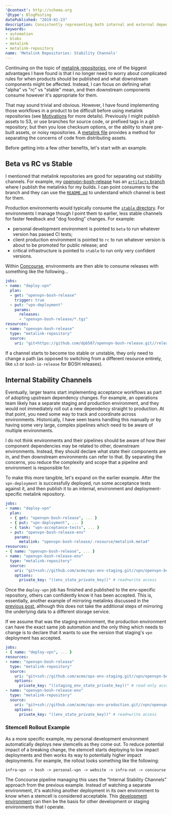 ```yaml
---
'@context': http://schema.org
'@type': BlogPosting
datePublished: "2019-01-23"
description: Consistently representing both internal and external dependencies.
keywords:
- automation
- blobs
- metalink
- metalink-repository
name: 'Metalink Repositories: Stability Channels'
---
```


Continuing on the topic of [metalink repositories](/posts/2018/12/28/metalink-repositories-background-and-motivation), one of the biggest advantages I have found is that I no longer need to worry about complicated rules for when products should be published and what downstream components might be affected. Instead, I can focus on defining what "alpha" vs "rc" vs "stable" mean, and then downstream components consume however it's appropriate for them.

That may sound trivial and obvious. However, I have found implementing those workflows in a product to be difficult before using metalink repositories (see [Motivations](/posts/2018/12/28/metalink-repositories-background-and-motivation.md#motivations) for more details). Previously I might publish assets to S3, or use branches for source code, or prefixed tags in a git repository; but then you lose checksum options, or the ability to share pre-built assets, or noisy repositories. A [metalink file](/posts/2017/10/09/documenting-blobs-with-metalink-files) provides a method for separating the concerns of code from distributing assets.

Before getting into a few other benefits, let's start with an example.


## Beta vs RC vs Stable

I mentioned that metalink repositories are good for separating out stability channels. For example, my [openvpn-bosh-release](https://github.com/dpb587/openvpn-bosh-release) has an [`artifacts` branch](https://github.com/dpb587/openvpn-bosh-release/tree/artifacts) where I publish the metalinks for my builds. I can point consumers to the branch and they can use the [`README.md`](https://github.com/dpb587/openvpn-bosh-release/blob/artifacts/README.md) to understand which channel is best for them.

Production environments would typically consume the [`stable` directory](https://github.com/dpb587/openvpn-bosh-release/tree/artifacts/release/stable). For environments I manage though I point them to earlier, less stable channels for faster feedback and "dog fooding" changes. For example:

 * personal development environment is pointed to `beta` to run whatever version has passed CI tests;
 * client production environment is pointed to `rc` to run whatever version is about to be promoted for public release; and
 * critical infrastructure is pointed to `stable` to run only very confident versions.

Within [Concourse](https://concourse-ci.org/), environments are then able to consume releases with something like the following...

```yaml
jobs:
- name: "deploy-vpn"
  plan:
  - get: "openvpn-bosh-release"
    trigger: true
  - put: "vpn-deployment"
    params:
      releases:
      - "openvpn-bosh-release/*.tgz"
resources:
- name: "openvpn-bosh-release"
  type: "metalink-repository"
  source:
    uri: "git+https://github.com/dpb587/openvpn-bosh-release.git//release/stable#artifacts"
```

If a channel starts to become too stable or unstable, they only need to change a path (as opposed to switching from a different resource entirely, like `s3` or `bosh-io-release` for BOSH releases).


## Internal Stability Channels

Eventually, larger teams start implementing acceptance workflows as part of adopting upstream dependency changes. For example, an operations team likely has a separate staging and production environment, and they would not immediately roll out a new dependency straight to production. At that point, you need some way to track and coordinate across environments. Historically, I have seen teams handling this manually or by having some very large, complex pipelines which need to be aware of multiple environments.

I do not think environments and their pipelines should be aware of how their component dependencies may be related to other, downstream environments. Instead, they should declare what state their components are in, and then downstream environments can refer to that. By separating the concerns, you reduce the complexity and scope that a pipeline and environment is responsible for.

To make this more tangible, let's expand on the earlier example. After the `vpn-deployment` is successfully deployed, run some acceptance tests against it, and then publish it to an internal, environment and deployment-specific metalink repository.

```yaml
jobs:
- name: "deploy-vpn"
  plan:
  - { get: "openvpn-bosh-release", ... }
  - { put: "vpn-deployment", ... }
  - { task: "vpn-acceptance-tests", ... }
  - put: "openvpn-bosh-release-env"
    params:
      metalink: "openvpn-bosh-release/.resource/metalink.meta4"
resources:
- { name: "openvpn-bosh-release", ... }
- name: "openvpn-bosh-release-env"
  type: "metalink-repository"
  source:
    uri: "git+ssh://github.com/acme/ops-env-staging.git//vpn/openvpn-bosh-release#state"
    options:
      private_key: "((env_state_private_key))" # read+write access
```

Once the `deploy-vpn` job has finished and published to the env-specific repository, others can confidently know it has been accepted. This is, essentially, another example of mirroring metalinks discussed in the [previous post](/posts/2018/12/30/metalink-repositories-mirroring-third-party-dependencies), although this does not take the additional steps of mirroring the underlying data to a different storage service.

If we assume that was the staging environment, the production environment can have the exact same job automation and the only thing which needs to change is to declare that it wants to use the version that staging's `vpn` deployment has accepted.

```yaml
jobs:
- { name: "deploy-vpn", ... }
resources:
- name: "openvpn-bosh-release"
  type: "metalink-repository"
  source:
    uri: "git+ssh://github.com/acme/ops-env-staging.git//vpn/openvpn-bosh-release#state" # updated
    options:
      private_key: "((staging_env_state_private_key))" # read-only access
- name: "openvpn-bosh-release-env"
  type: "metalink-repository"
  source:
    uri: "git+ssh://github.com/acme/ops-env-production.git//vpn/openvpn-bosh-release#state"
    options:
      private_key: "((env_state_private_key))" # read+write access
```


### Stemcell Rollout Example

As a more specific example, my personal development environment automatically deploys new stemcells as they come out. To reduce potential impact of a breaking change, the stemcell starts deploying to low impact deployments and then works its way to potentially higher impact deployments. For example, the rollout looks something like the following:

```
infra-vpn -> bosh -> personal-vpn -> website -> infra-nat -> concourse
```

The Concourse pipeline managing this uses the "Internal Stability Channels" approach from the previous example. Instead of watching a separate environment, it's watching another deployment in its own environment to know when a stemcell is considered acceptable. This [development environment](https://dpb587.github.io/4491f193-db23-4e23-8b98-7fc8b3c826ef/) can then be the basis for other development or staging environments that I operate.
